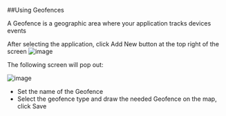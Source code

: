 ##Using Geofences

A Geofence is a geographic area where your application tracks devices events

After selecting the application, click Add New button at the top right of the screen
![image](https://cloud.githubusercontent.com/assets/15333203/11530747/e7f9284e-98ff-11e5-820b-9de130d20fb3.png)

The following screen will pop out:

![image](https://cloud.githubusercontent.com/assets/15333203/11530844/aaa34118-9900-11e5-9f0e-02f0dced2ab8.png)

* Set the name of the Geofence
* Select the geofence type and draw the needed Geofence on the map, click Save
